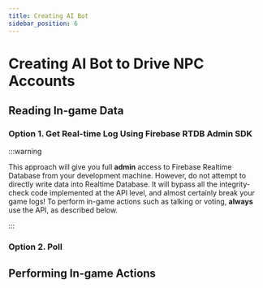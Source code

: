 ```yaml
---
title: Creating AI Bot
sidebar_position: 6
---
```


# Creating AI Bot to Drive NPC Accounts

## Reading In-game Data

### Option 1. Get Real-time Log Using Firebase RTDB Admin SDK

:::warning

This approach will give you full **admin** access to Firebase Realtime Database from your development machine. However, do not attempt to directly write data into Realtime Database. It will bypass all the integrity-check code implemented at the API level, and almost certainly break your game logs! To perform in-game actions such as talking or voting, **always** use the API, as described below.

:::

### Option 2. Poll

## Performing In-game Actions
